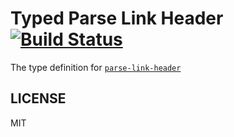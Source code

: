 # Typed Parse Link Header  [![Build Status](https://travis-ci.org/types/npm-parse-link-header.svg?branch=master)](https://travis-ci.org/types/npm-parse-link-header)


The type definition for [`parse-link-header`](https://github.com/thlorenz/parse-link-header.git)

## LICENSE

MIT
